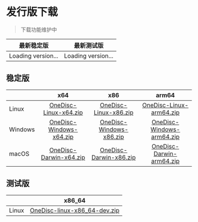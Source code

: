 # 发行版下载

> 下载功能维护中

| 最新稳定版  | 最新测试版  |
|-------------|-------------|
| <span id="stable-version">Loading version...</span> | <span id="beta-version">Loading version...</span> |

## 稳定版

|            | x64                            | x86                          | arm64                          |
|------------|:------------------------------:|:----------------------------:|:------------------------------:|
| Linux      | [OneDisc-Linux-x64.zip][1]     | [OneDisc-Linux-x86.zip][2]   | [OneDisc-Linux-arm64.zip][3]   |
| Windows    | [OneDisc-Windows-x64.zip][4]   | [OneDisc-Windows-x86.zip][5] | [OneDisc-Windows-arm64.zip][6] |
| macOS      | [OneDisc-Darwin-x64.zip][7]    | [OneDisc-Darwin-x86.zip][8]  | [OneDisc-Darwin-arm64.zip][9]  |


[1]: https://github.com/This-is-XiaoDeng/OneDisc-Build/raw/main/stable/OneDisc-Linux-x64.zip
[2]: https://github.com/This-is-XiaoDeng/OneDisc-Build/raw/main/stable/OneDisc-Linux-x86.zip
[3]: https://github.com/This-is-XiaoDeng/OneDisc-Build/raw/main/stable/OneDisc-Linux-arm64.zip
[4]: https://github.com/This-is-XiaoDeng/OneDisc-Build/raw/main/stable/OneDisc-Windows-x64.zip
[5]: https://github.com/This-is-XiaoDeng/OneDisc-Build/raw/main/stable/OneDisc-Windows-x86.zip
[6]: https://github.com/This-is-XiaoDeng/OneDisc-Build/raw/main/stable/OneDisc-Windows-arm64.zip
[7]: https://github.com/This-is-XiaoDeng/OneDisc-Build/raw/main/stable/OneDisc-Darwin-x64.zip
[8]: https://github.com/This-is-XiaoDeng/OneDisc-Build/raw/main/stable/OneDisc-Darwin-x86.zip
[9]: https://github.com/This-is-XiaoDeng/OneDisc-Build/raw/main/stable/OneDisc-Darwin-arm64.zip

## 测试版

|          | x86_64                             |
|----------|:----------------------------------:|
| Linux    | [OneDisc-linux-x86_64-dev.zip][10] |

[10]: https://github.com/This-is-XiaoDeng/OneDisc-Build/raw/main/beta/OneDisc-linux-x86_64-dev.zip


<template>
  <div></div>
</template>

<script>
export default {
  mounted() {
    const script = document.createElement('script');
    script.src = '/load_version.js';
    script.async = true;
    document.body.appendChild(script);
  }
}
</script>


